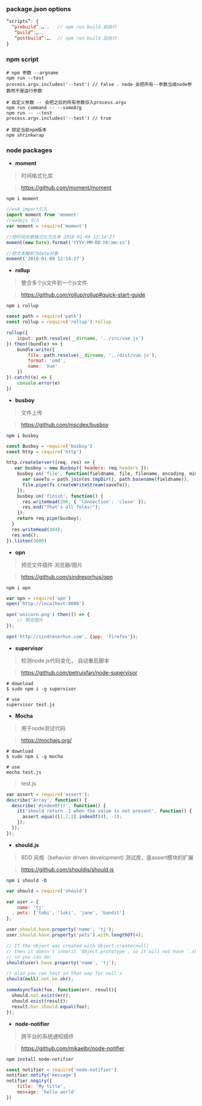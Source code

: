 ### package.json options

```js
“scripts”: {
  “prebuild”:….,   // npm run build 前执行
   “build”:….,
   “postbuild”:….  // npm run build 后执行
}
```



### npm script

```shell
# npm 参数 --argname
npm run --test 
process.argv.includes('--test') // false . node 会把所有--参数当成node参数而不是运行参数

# 自定义参数 -- 会把之后的所有参数存入process.argv
npm run command -- --someArg 
npm run -- --test 
process.argv.includes('--test') // true

# 锁定当前npm版本
npm shrinkwrap 
```



### node packages



* **moment** 

> 时间格式化库

> https://github.com/moment/moment

```shell
npm i moment
```

```js
//es6 import引入
import moment from 'moment' 
//nodejs 引入
var moment = require('moment')

//把时间对象格式化为文本 2018-01-09 12:14:27
moment(new Date).format('YYYY-MM-DD hh:mm:ss')

//把文本解析为date对象   
moment('2018-01-09 12:14:27')
```



* **rollup**  

> 整合多个js文件到一个js文件

> https://github.com/rollup/rollup#quick-start-guide

```shell
npm i rollup
```

```js
const path = require('path')
const rollup = require('rollup').rollup

rollup({
	input: path.resolve(__dirname, '../src/vue.js')
}).then((bundle) => {
	bundle.write({
		file: path.resolve(__dirname, '../dist/vue.js'),
		format: 'umd',
		name: 'Vue'
	})
}).catch((e) => {
	console.error(e)
})
```



* **busboy** 

> 文件上传

> https://github.com/mscdex/busboy

```shell
npm i busboy
```

```js
const Busboy = require('busboy')
const http = require('http')

http.createServer((req, res) => {
   var busboy = new Busboy({ headers: req.headers });
    busboy.on('file', function(fieldname, file, filename, encoding, mimetype) {
      var saveTo = path.join(os.tmpDir(), path.basename(fieldname));
      file.pipe(fs.createWriteStream(saveTo));
    });
    busboy.on('finish', function() {
      res.writeHead(200, { 'Connection': 'close' });
      res.end("That's all folks!");
    });
    return req.pipe(busboy);
  }
  res.writeHead(404);
  res.end();
}).listen(3000)
```



* **opn**  

> 预览文件插件 浏览器/图片

> https://github.com/sindresorhus/opn

```shell
npm i opn 
```

```js
var opn = require('opn')   
open('http://localhost:8080')

opn('unicorn.png').then(() => {
	// 预览图片
});

opn('http://sindresorhus.com', {app: 'firefox'});

```



* **supervisor**

> 检测node.js代码变化， 自动重启脚本 

> https://github.com/petruisfan/node-supervisor

```shell
# download
$ sudo npm i -g supervisor

# use 
supervisor test.js
```



* **Mocha** 

> 用于node测试代码 

> https://mochajs.org/

```shell
# download
$ sudo npm i -g mocha

# use
mocha test.js
```

> test.js

```js
var assert = require('assert');
describe('Array', function() {
  describe('#indexOf()', function() {
    it('should return -1 when the value is not present', function() {
      assert.equal([1,2,3].indexOf(4), -1);
    });
  });
});
```



* **should.js**

> BDD 风格（behavior driven development) 测试库，是assert模块的扩展

> https://github.com/shouldjs/should.js

```shell
npm i should -D
```

```js
var should = require('should')

var user = {
    name: 'tj'
  , pets: ['tobi', 'loki', 'jane', 'bandit']
};

user.should.have.property('name', 'tj');
user.should.have.property('pets').with.lengthOf(4);

// If the object was created with Object.create(null)
// then it doesn't inherit `Object.prototype`, so it will not have `.should` getter
// so you can do:
should(user).have.property('name', 'tj');

// also you can test in that way for null's
should(null).not.be.ok();

someAsyncTask(foo, function(err, result){
  should.not.exist(err);
  should.exist(result);
  result.bar.should.equal(foo);
});
```



* **node-notifier**

> 跨平台的系统通知插件

> https://github.com/mikaelbr/node-notifier

```shell
npm install node-notifier
```

```js
const notifier = require('node-notifier')
notifier.notify('message')
notifier.nogiry({
    title: 'My title',
    message: 'hello world'
})
```








